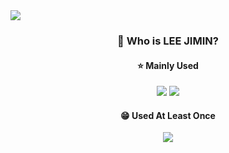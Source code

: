 <img src="https://capsule-render.vercel.app/api?type=wave&color=auto&height=300&section=header&text=Jimin's%20Github&fontSize=90" />


<div align="center">
  
  ### 💜 Who is LEE JIMIN?
<!--   출생, 학교, 좋아하는 것, 취미, 잘하는 것 등등  -->
 
  <!-- <a href="https://velog.io/@e_jim" target="_blank"><img src="https://img.shields.io/badge/python-#3776AB?style=flat-square&logo=Python&logoColor=white"/></a> -->

  #### ⭐️ Mainly Used 
  <img src="https://img.shields.io/badge/Python-white?style=flat&logo=Python&logoColor=3776AB"/> <!-- Python badge -->
  <img src="https://img.shields.io/badge/Java-007396?style=flat&logo=OpenJDK&logoColor=white"/> <!-- Java badge -->
  
  #### 😁 Used At Least Once
  <img src="https://img.shields.io/badge/C++-EF5C55?style=flat&logo=cplusplus&logoColor=white"/> <!-- c++ badge -->

</div>










<!--
**dlwlals1289/dlwlals1289** is a ✨ _special_ ✨ repository because its `README.md` (this file) appears on your GitHub profile.

Here are some ideas to get you started:

- 🔭 I’m currently working on ...
- 🌱 I’m currently learning ...
- 👯 I’m looking to collaborate on ...
- 🤔 I’m looking for help with ...
- 💬 Ask me about ...
- 📫 How to reach me: ...
- 😄 Pronouns: ...
- ⚡ Fun fact: ...
-->
